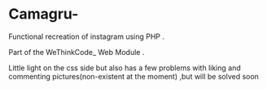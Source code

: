 # Camagru-

Functional recreation of instagram using PHP .

Part of the WeThinkCode_ Web Module .

Little light on the css side but also has a few problems with liking and commenting pictures(non-existent at the moment) ,but will be solved soon
